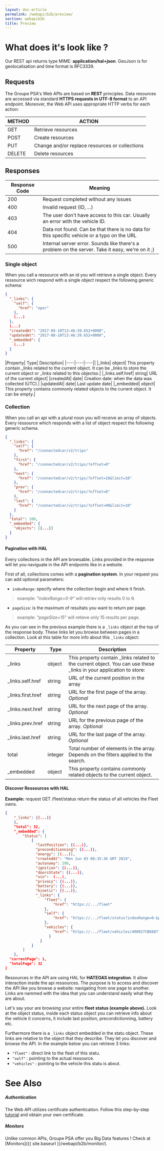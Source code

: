 ```yaml
---
layout: doc-article
permalink: /webapi/b2b/preview/
section: webapib2b
title: Preview
---
```

# What does it's look like ?

Our REST api returns type MIME: **application/hal+json**. GeoJson is for geolocalisation and time format is RFC3339.

## Requests

The Groupe PSA's Web APIs are based on **REST** principles. Data resources are accessed via standard **HTTPS requests in UTF-8 format** to an API endpoint. Moreover, the Web API uses appropriate HTTP verbs for each action:


<table class="largertable">
  <thead>
    <tr>
      <th>METHOD</th>
      <th>ACTION</th>
    </tr>
  </thead>
  <tbody>
    <tr>
      <td><span class="verb get">GET</span></td>
      <td>Retrieve resources</td>
    </tr>
    <tr>
      <td><span class="verb post">POST</span></td>
      <td>Create resources</td>
    </tr>
    <tr>
      <td><span class="verb put">PUT</span></td>
      <td>Change and/or replace resources or collections</td>
    </tr>
    <tr>
      <td><span class="verb verbdelete">DELETE</span></td>
      <td>Delete resources</td>
    </tr>
  </tbody>
</table>

## Responses

|Response Code| Meaning|
|----|----|
|200| Request completed without any issues|
|400| Invalid request (ID, ...) |
|403|	The user don't have access to this car. Usually an error with the vehicle ID.|
|404| Data not found. Can be that there is no data for this specific vehicle or a typo on the URL |
|500| Internal server error. Sounds like there's a problem on the server. Take it easy, we're on it ;)|

### Single object

When you call a ressource with an id you will retrieve a single object. Every ressource wich respond with a single object respect the following generic schema:

```json
{
  "_links": {
    "self": {
      "href": "oper"
    },
    (...)
  },
  (...)
  "createdAt": "2017-08-10T13:46:39.652+0000",
  "updatedAt": "2017-08-10T13:46:39.652+0000",
  "_embedded": {
    (...)
  }
}
```


|Property|	Type|	Description|
|----|----|----||
|_links|	object|	This property contain _links related to the current object. It can be _links to store the current object or _links related to this objectss.|
|_links.self.href|	string|	URL of the current object|
|createdAt|	date| Creation date: when the data was collected (UTC).|
|updatedAt|	date| Last update date|
|_embedded|	object|	This property contains commonly related objects to the current object. It can be empty.|

### Collection

When you call an api with a plural noun you will receive an array of objects. Every ressource which responds with a list of object respect the following generic schema.

```json
{
  "_links": {
    "self": {
      "href": "/connectedcar/v2/trips"
    },
    "first": {
      "href": "/connectedcar/v2/trips/?offset=0"
    },
    "next": {
      "href": "/connectedcar/v2/trips/?offset=10&limit=10"
    },
    "prev": {
      "href": "/connectedcar/v2/trips/?offset=0"
    },
    "last": {
      "href": "/connectedcar/v2/trips/?offset=90&limit=10"
    }
  },
  "total": 100,
  "_embedded": {
    "objects": [{...}]
  }
}
```


#### Pagination with HAL
Every collections in the API are browsable. Links provided in the response will let you naviguate in the API endpoints like in a website.

First of all, collections comes with a **pagination system**. In your request you can add optional parameters:
- `indexRange`: specify where the collection begin and where it finish.
> example: *"indexRange=0-9"* will retriev only results 0 to 9.

- `pageSize`: is the maximum of resultats you want to return per page.
> example: *"pageSize=15"* will retieve only 15 results per page.

As you can see in the previous example there is a `_links` object at the top of the response body. These links let you browse between pages in a collection.  Look at this table for more info about this `_links` object:

|Property|	Type|	Description|
|----|----|----|
|_links|	object|	This property contain _links related to the current object. You can use these _links in your application to store: |
|_links.self.href|	string|	URL of the current position in the array|
|_links.first.href|	string|	URL for the first page of the array. *Optional*|
|_links.next.href|	string|	URL for the next page of the array. *Optional*|
|_links.prev.href|	string|	URL for the previous page of the array. *Optional*|
|_links.last.href|	string|	URL for the last page of the array. *Optional*|
|total|	integer|	Total number of elements in the array. Depends on the filters applied to the search.|
|_embedded|	object| This property contains commonly related objects to the current object. |

#### Discover Ressources with HAL

**Example:** request GET /fleet/status return the status of all vehicles the Fleet owns.
```json
{
    "_links": {(...)}
    },
    "total": 32,
    "_embedded": {
        "Status": [
            {
              "lastPosition": {(...)},
              "preconditionning": {(...)},
              "energy": [(...)],
              "createdAt": "Mon Jun 03 08:35:36 GMT 2019",
              "autonomy": 290,
              "ignition": {(...)},
              "doorsState": {(...)},
              "vin":  (...),
              "privacy": {(...)},
              "battery": {(...)},
              "kinetic": {(...)},
              "_links": {
                  "fleet": {
                      "href": "https://.../fleet"
                  },
                  "self": {
                      "href": "https://.../fleet/status?indexRange=0-&pageSize=1&locale=fr-FR"
                  },
                  "vehicles": {
                      "href": "https://.../fleet/vehicles/400027CB668774704AABECB2888A58018"
                    }
                }
            }
        ]
    },
  "currentPage": 1,
  "totalPage": 32
}
```

Ressources in the API are using HAL for **HATEOAS integration**. It allow interaction inside the api ressources. The purpose is to access and discover the API like you browse a website: navigating from one page to another. Links are nammed with the idea that you can understand easily what they are about.

Let's say your are browsing your entire **fleet status (example above).**
Look at the object status, inside each status object you can retrieve info about the vehicle it concerns, it include last position, precondictionning, battery etc.

Furthermore there is a `_links` object embedded in the statu object. These links are relative to the object that they describe. They let you discover and browse the API. In the example below you can retrieve 3 links:
- `"fleet"` : direct link to the fleet of this statu.
- `"self"` : pointing to the actual ressource.
- `"vehicles"` :  pointing to the vehicle this statu is about.


# See Also

##### Authentication

The Web API utilizes certificate authentication. Follow this step-by-step [tutorial]({{site.baseurl}}/webapi/b2b/authentication/) and obtain your own certificate.

##### Monitors

Unlike common APIs, Groupe PSA offer you Big Data features ! Check at [Monitors]({{ site.baseurl }}/webapi/b2b/monitor/).
